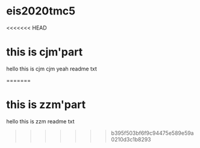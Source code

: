 # eis2020tmc5
<<<<<<< HEAD
# this is cjm'part
hello this is cjm cjm yeah readme txt

=======
# this is zzm'part
hello this is zzm readme txt

>>>>>>> b395f503bf6f9c94475e589e59a0210d3c1b8293

